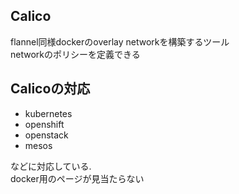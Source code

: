 ## Calico
flannel同様dockerのoverlay networkを構築するツール  
networkのポリシーを定義できる

## Calicoの対応
- kubernetes
- openshift
- openstack
- mesos  

などに対応している.  
docker用のページが見当たらない
